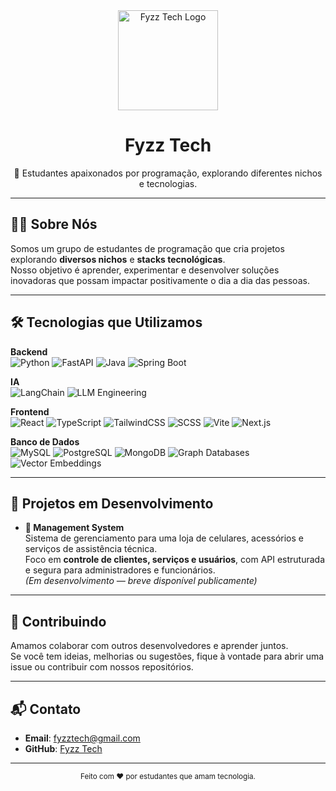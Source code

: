 <div align="center">
  <img src="https://i.postimg.cc/J4NWC1N5/LOGO.png" alt="Fyzz Tech Logo" width="160" />
  <h1>Fyzz Tech</h1>
  <p>🚀 Estudantes apaixonados por programação, explorando diferentes nichos e tecnologias.</p>
</div>

---

## 👨‍💻 Sobre Nós
Somos um grupo de estudantes de programação que cria projetos explorando **diversos nichos** e **stacks tecnológicas**.  
Nosso objetivo é aprender, experimentar e desenvolver soluções inovadoras que possam impactar positivamente o dia a dia das pessoas.

---

## 🛠 Tecnologias que Utilizamos

**Backend**  
![Python](https://img.shields.io/badge/Python-3776AB?style=for-the-badge&logo=python&logoColor=white)
![FastAPI](https://img.shields.io/badge/FastAPI-009688?style=for-the-badge&logo=fastapi&logoColor=white)
![Java](https://img.shields.io/badge/Java-ED8B00?style=for-the-badge&logo=java&logoColor=white)
![Spring Boot](https://img.shields.io/badge/Spring%20Boot-6DB33F?style=for-the-badge&logo=springboot&logoColor=white)

**IA**  
![LangChain](https://img.shields.io/badge/LangChain-1A73E8?style=for-the-badge&logo=chainlink&logoColor=white)
![LLM Engineering](https://img.shields.io/badge/LLM%20Engineering-FF6F00?style=for-the-badge&logo=openai&logoColor=white)

**Frontend**  
![React](https://img.shields.io/badge/React-20232A?style=for-the-badge&logo=react&logoColor=61DAFB)
![TypeScript](https://img.shields.io/badge/TypeScript-007ACC?style=for-the-badge&logo=typescript&logoColor=white)
![TailwindCSS](https://img.shields.io/badge/Tailwind_CSS-38B2AC?style=for-the-badge&logo=tailwindcss&logoColor=white)
![SCSS](https://img.shields.io/badge/SCSS-CC6699?style=for-the-badge&logo=sass&logoColor=white)
![Vite](https://img.shields.io/badge/Vite-646CFF?style=for-the-badge&logo=vite&logoColor=white)
![Next.js](https://img.shields.io/badge/Next.js-000000?style=for-the-badge&logo=nextdotjs&logoColor=white)

**Banco de Dados**  
![MySQL](https://img.shields.io/badge/MySQL-005C84?style=for-the-badge&logo=mysql&logoColor=white)
![PostgreSQL](https://img.shields.io/badge/PostgreSQL-316192?style=for-the-badge&logo=postgresql&logoColor=white)
![MongoDB](https://img.shields.io/badge/MongoDB-4DB33D?style=for-the-badge&logo=mongodb&logoColor=white)
![Graph Databases](https://img.shields.io/badge/Graph%20Databases-FF6600?style=for-the-badge&logo=neo4j&logoColor=white)
![Vector Embeddings](https://img.shields.io/badge/Vector%20Embeddings-FF4088?style=for-the-badge&logo=databricks&logoColor=white)

---

## 📂 Projetos em Desenvolvimento
- **📱 Management System**  
  Sistema de gerenciamento para uma loja de celulares, acessórios e serviços de assistência técnica.  
  Foco em **controle de clientes, serviços e usuários**, com API estruturada e segura para administradores e funcionários.  
  *(Em desenvolvimento — breve disponível publicamente)*

---

## 🤝 Contribuindo
Amamos colaborar com outros desenvolvedores e aprender juntos.  
Se você tem ideias, melhorias ou sugestões, fique à vontade para abrir uma issue ou contribuir com nossos repositórios.

---

## 📬 Contato
- **Email**: fyzztech@gmail.com
- **GitHub**: [Fyzz Tech](https://github.com/Fyzz-Tech)

---

<div align="center">
  <sub>Feito com ❤️ por estudantes que amam tecnologia.</sub>
</div>
